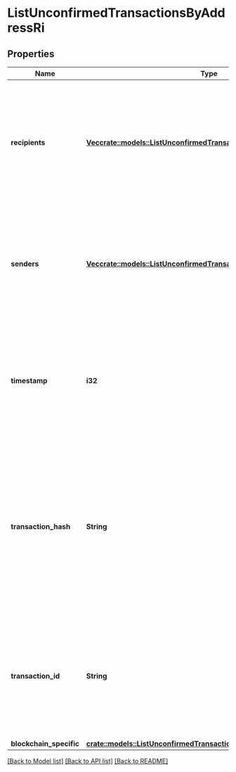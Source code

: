 # ListUnconfirmedTransactionsByAddressRi

## Properties

Name | Type | Description | Notes
------------ | ------------- | ------------- | -------------
**recipients** | [**Vec<crate::models::ListUnconfirmedTransactionsByAddressRiRecipients>**](ListUnconfirmedTransactionsByAddressRI_recipients.md) | Represents a list of recipient addresses with the respective amounts. In account-based protocols like Ethereum there is only one address in this list. | 
**senders** | [**Vec<crate::models::ListUnconfirmedTransactionsByAddressRiSenders>**](ListUnconfirmedTransactionsByAddressRI_senders.md) | Represents a list of sender addresses with the respective amounts. In account-based protocols like Ethereum there is only one address in this list. | 
**timestamp** | **i32** | Defines the exact date/time in Unix Timestamp when this transaction was mined, confirmed or first seen in Mempool, if it is unconfirmed. | 
**transaction_hash** | **String** | Represents the same as `transactionId` for account-based protocols like Ethereum, while it could be different in UTXO-based protocols like Bitcoin. E.g., in UTXO-based protocols `hash` is different from `transactionId` for SegWit transactions. | 
**transaction_id** | **String** | Represents the unique identifier of a transaction, i.e. it could be `transactionId` in UTXO-based protocols like Bitcoin, and transaction `hash` in Ethereum blockchain. | 
**blockchain_specific** | [**crate::models::ListUnconfirmedTransactionsByAddressRibs**](ListUnconfirmedTransactionsByAddressRIBS.md) |  | 

[[Back to Model list]](../README.md#documentation-for-models) [[Back to API list]](../README.md#documentation-for-api-endpoints) [[Back to README]](../README.md)


